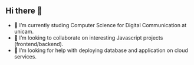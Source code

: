 ## Hi there 👋

- 🌱 I’m currently studing Computer Science for Digital Communication at unicam.
- 👯 I’m looking to collaborate on interesting Javascript projects (frontend/backend).
- 🤔 I’m looking for help with deploying database and application on cloud services.
